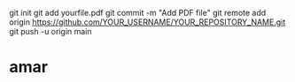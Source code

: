 git init
git add yourfile.pdf
git commit -m "Add PDF file"
git remote add origin https://github.com/YOUR_USERNAME/YOUR_REPOSITORY_NAME.git
git push -u origin main
# amar

